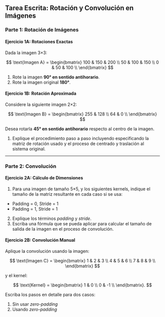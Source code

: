 ## **Tarea Escrita: Rotación y Convolución en Imágenes**


### Parte 1: Rotación de Imágenes

#### **Ejercicio 1A: Rotaciones Exactas**

Dada la imagen 3×3:

$$
\text{Imagen A} =
\begin{bmatrix}
100 & 150 & 200 \\
 50 & 100 & 150 \\
  0 &  50 & 100 \\
\end{bmatrix}
$$

1. Rote la imagen **90° en sentido antihorario**.
2. Rote la imagen original **180°**.

#### **Ejercicio 1B: Rotación Aproximada**

Considere la siguiente imagen 2×2:

$$
\text{Imagen B} =
\begin{bmatrix}
255 & 128 \\
  64 &   0 \\
\end{bmatrix}
$$

Desea rotarla **45° en sentido antihorario** respecto al centro de la imagen.

1. Explique el procedimiento paso a paso incluyendo especificando la matriz de rotación usado y el proceso de centrado y traslación al sistema original.

---

### Parte 2: Convolución

#### **Ejercicio 2A: Cálculo de Dimensiones**

1. Para una imagen de tamaño 5×5, y los siguientes kernels, indique el tamaño de la matriz resultante en cada caso si se usa:

* Padding = 0, Stride = 1
* Padding = 1, Stride = 1

2. Explique los términos *padding* y *stride*.
3. Escriba una fórmula que se pueda aplicar para calcular el tamaño de salida de la imagen en el proceso de convolución.


#### **Ejercicio 2B: Convolución Manual**

Aplique la convolución usando la imagen:

$$
\text{Imagen C} =
\begin{bmatrix}
1 & 2 & 3 \\
4 & 5 & 6 \\
7 & 8 & 9 \\
\end{bmatrix}
$$

y el kernel:

$$
\text{Kernel} =
\begin{bmatrix}
1 & 0 \\
0 & -1 \\
\end{bmatrix}.
$$

Escriba los pasos en detalle para dos casos:

1. Sin usar *zero-padding*
2. Usando *zero-padding*